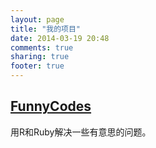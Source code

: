 ```yaml
---
layout: page
title: "我的项目"
date: 2014-03-19 20:48
comments: true
sharing: true
footer: true
---
```

<article>
  <div class="well">

<h2><a href="{{ root_url }}/FunnyCodes">FunnyCodes</a></h2>

<footer>
  用R和Ruby解决一些有意思的问题。
</footer>

</div>

</article>